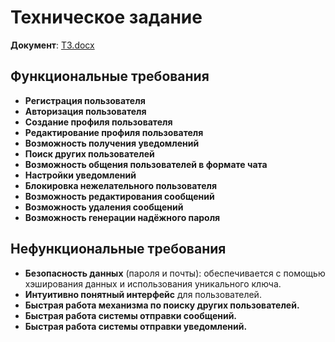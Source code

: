 # Техническое задание

**Документ**: [ТЗ.docx](ТЗ.docx)

## Функциональные требования

- **Регистрация пользователя**
- **Авторизация пользователя**
- **Создание профиля пользователя**
- **Редактирование профиля пользователя**
- **Возможность получения уведомлений**
- **Поиск других пользователей**
- **Возможность общения пользователей в формате чата**
- **Настройки уведомлений**
- **Блокировка нежелательного пользователя**
- **Возможность редактирования сообщений**
- **Возможность удаления сообщений**
- **Возможность генерации надёжного пароля**

## Нефункциональные требования

- **Безопасность данных** (пароля и почты): обеспечивается с помощью хэширования данных и использования уникального ключа.
- **Интуитивно понятный интерфейс** для пользователей.
- **Быстрая работа механизма по поиску других пользователей.**
- **Быстрая работа системы отправки сообщений.**
- **Быстрая работа системы отправки уведомлений.**
